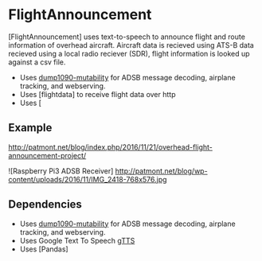 # FlightAnnouncement
[FlightAnnouncement] uses text-to-speech to announce flight and route information of overhead aircraft. Aircraft data is recieved using ATS-B data recieved using a local radio reciever (SDR), flight information is looked up against a csv file.

* Uses [dump1090-mutability](https://github.com/mutability/dump1090) for ADSB message decoding, airplane tracking, and webserving.
* Uses [flightdata] to receive flight data over http
* Uses [

## Example
http://patmont.net/blog/index.php/2016/11/21/overhead-flight-announcement-project/

![Raspberry Pi3 ADSB Receiver] http://patmont.net/blog/wp-content/uploads/2016/11/IMG_2418-768x576.jpg

## Dependencies
* Uses [dump1090-mutability](https://github.com/mutability/dump1090) for ADSB message decoding, airplane tracking, and webserving.
* Uses Google Text To Speech [gTTS](https://github.com/pndurette/gTTS)
* Uses [Pandas]
